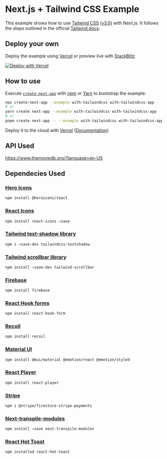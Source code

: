 # Next.js + Tailwind CSS Example

This example shows how to use [Tailwind CSS](https://tailwindcss.com/) [(v3.0)](https://tailwindcss.com/blog/tailwindcss-v3) with Next.js. It follows the steps outlined in the official [Tailwind docs](https://tailwindcss.com/docs/guides/nextjs).

## Deploy your own

Deploy the example using [Vercel](https://vercel.com?utm_source=github&utm_medium=readme&utm_campaign=next-example) or preview live with [StackBlitz](https://stackblitz.com/github/vercel/next.js/tree/canary/examples/with-tailwindcss)

[![Deploy with Vercel](https://vercel.com/button)](https://vercel.com/new/git/external?repository-url=https://github.com/vercel/next.js/tree/canary/examples/with-tailwindcss&project-name=with-tailwindcss&repository-name=with-tailwindcss)

## How to use

Execute [`create-next-app`](https://github.com/vercel/next.js/tree/canary/packages/create-next-app) with [npm](https://docs.npmjs.com/cli/init) or [Yarn](https://yarnpkg.com/lang/en/docs/cli/create/) to bootstrap the example:

```bash
npx create-next-app --example with-tailwindcss with-tailwindcss-app
# or
yarn create next-app --example with-tailwindcss with-tailwindcss-app
# or
pnpm create next-app -- --example with-tailwindcss with-tailwindcss-app
```

Deploy it to the cloud with [Vercel](https://vercel.com/new?utm_source=github&utm_medium=readme&utm_campaign=next-example) ([Documentation](https://nextjs.org/docs/deployment)).

## API Used

https://www.themoviedb.org/?language=en-US

## Dependecies Used

### [Hero Icons](https://heroicons.com/)
```bash
npm install @heroicons/react
```

### [React Icons](https://react-icons.github.io/react-icons/)
```bash
npm install react-icons –save
```

### [Tailwind text-shadow library](https://www.npmjs.com/package/tailwindcss-textshadow)
```bash
npm i –save-dev tailwindcss-textshadow 
```

### [Tailwind scrollbar library](https://www.npmjs.com/package/tailwind-scrollbar)
```bash
npm install –save-dev tailwind-scrollbar
```

### [Firebase](https://firebase.google.com/)
```bash
npm install firebase
```

### [React Hook forms](https://react-hook-form.com/)
```bash
npm install react-hook-form
```

### [Recoil](https://recoiljs.org/)
```bash
npm install recoil
```

### [Material UI](https://mui.com/material-ui/getting-started/installation/)
```bash
npm install @mui/material @emotion/react @emotion/styled
```

### [React Player](https://www.npmjs.com/package/react-player)
```bash
npm install react-player
```

### [Stripe](https://www.npmjs.com/package/@stripe/firestore-stripe-payments)
```bash
npm i @stripe/firestore-stripe-payments
```

### [Next-transpile-modules](https://www.npmjs.com/package/next-transpile-modules)
```bash
npm install –save next-transpile-modules
```

### [React Hot Toast](https://www.npmjs.com/package/react-hot-toast)
```bash
npm installed react-hot-toast
```
